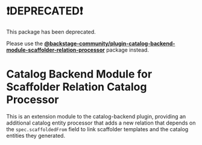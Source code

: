 # ❗DEPRECATED❗

This package has been deprecated.

Please use the **[@backstage-community/plugin-catalog-backend-module-scaffolder-relation-processor](https://github.com/backstage/community-plugins/tree/main/workspaces/scaffolder-relation-processor/plugins/catalog-backend-module-scaffolder-relation-processor)** package instead.

# Catalog Backend Module for Scaffolder Relation Catalog Processor

This is an extension module to the catalog-backend plugin, providing an additional catalog entity processor that adds a new relation that depends on the `spec.scaffoldedFrom` field to link scaffolder templates and the catalog entities they generated.

